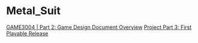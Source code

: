 # Metal_Suit

[GAME3004 | Part 2: Game Design Document Overview](https://youtu.be/_smh0B6e1yM)
[Project Part 3: First Playable Release](https://youtu.be/PAVamoQZpV8)
